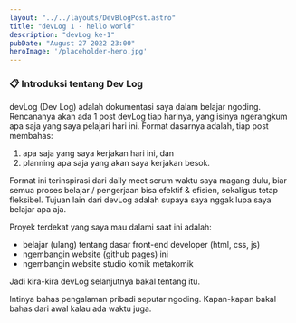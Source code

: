 ```yaml
---
layout: "../../layouts/DevBlogPost.astro"
title: "devLog 1 - hello world"
description: "devLog ke-1"
pubDate: "August 27 2022 23:00"
heroImage: '/placeholder-hero.jpg'
---
```


### 📋 Introduksi tentang Dev Log
devLog (Dev Log) adalah dokumentasi saya dalam belajar ngoding. Rencananya akan ada 1 post devLog tiap harinya, yang isinya ngerangkum apa saja yang saya pelajari hari ini. Format dasarnya adalah, tiap post membahas:
1. apa saja yang saya kerjakan hari ini, dan 
2. planning apa saja yang akan saya kerjakan besok.

Format ini terinspirasi dari daily meet scrum waktu saya magang dulu, biar semua proses belajar / pengerjaan bisa efektif & efisien, sekaligus tetap fleksibel. Tujuan lain dari devLog adalah supaya saya nggak lupa saya belajar apa aja.

Proyek terdekat yang saya mau dalami saat ini adalah:
- belajar (ulang) tentang dasar front-end developer (html, css, js)
- ngembangin website (github pages) ini
- ngembangin website studio komik metakomik

Jadi kira-kira devLog selanjutnya bakal tentang itu.

Intinya bahas pengalaman pribadi seputar ngoding. Kapan-kapan bakal bahas dari awal kalau ada waktu juga.